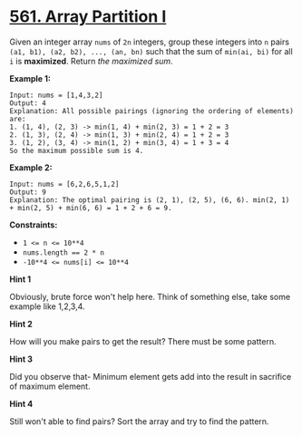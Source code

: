 # [561. Array Partition I](https://leetcode.com/problems/array-partition-i/)

Given an integer array `nums` of `2n` integers, group these integers into `n` pairs `(a1, b1), (a2, b2), ..., (an, bn)` such that the sum of `min(ai, bi)` for all `i` is **maximized**. Return _the maximized sum_.

**Example 1:**

    Input: nums = [1,4,3,2]
    Output: 4
    Explanation: All possible pairings (ignoring the ordering of elements) are:
    1. (1, 4), (2, 3) -> min(1, 4) + min(2, 3) = 1 + 2 = 3
    2. (1, 3), (2, 4) -> min(1, 3) + min(2, 4) = 1 + 2 = 3
    3. (1, 2), (3, 4) -> min(1, 2) + min(3, 4) = 1 + 3 = 4
    So the maximum possible sum is 4.

**Example 2:**

    Input: nums = [6,2,6,5,1,2]
    Output: 9
    Explanation: The optimal pairing is (2, 1), (2, 5), (6, 6). min(2, 1) + min(2, 5) + min(6, 6) = 1 + 2 + 6 = 9.

**Constraints:**

- `1 <= n <= 10**4`
- `nums.length == 2 * n`
- `-10**4 <= nums[i] <= 10**4`

**Hint 1**

Obviously, brute force won't help here. Think of something else, take some example like 1,2,3,4.

**Hint 2**

How will you make pairs to get the result? There must be some pattern.

**Hint 3**

Did you observe that- Minimum element gets add into the result in sacrifice of maximum element.

**Hint 4**

Still won't able to find pairs? Sort the array and try to find the pattern.
